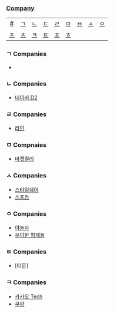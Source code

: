 ### [Company](#companies-1)

|     |     |     |     |     |     |     |     |     |
|:-:  |:-:  |:-:  |:-:  |:-:  |:-:  |:-:  |:-:  |:-:  |
| [#](#-companies)  | [ㄱ](#ㄱ-companies)  | [ㄴ](#ㄴ-companies)  | [ㄷ](#ㄷ-companies)  | [ㄹ](#ㄹ-companies)  | [ㅁ](#ㅁ-companies)  | [ㅂ](#ㅂ-companies)  | [ㅅ](#ㅅ-companies)  | [ㅇ](#ㅇ-companies)  |
| [ㅈ](#ㅈ-companies)  | [ㅊ](#ㅊ-companies)  | [ㅋ](#ㅋ-companies)  | [ㅌ](#ㅌ-companies)  | [ㅍ](#ㅍ-companies)  | [ㅎ](#ㅎ-companies)

### ㄱ Companies

-

### ㄴ Companies

- [네이버 D2](https://d2.naver.com/home)

### ㄹ Companies

- [라인](https://engineering.linecorp.com/ko/blog/)

### ㅁ Compnaies

- [마켓컬리](https://helloworld.kurly.com/)

### ㅅ Companies

- [스타일쉐어](https://medium.com/styleshare)
- [스포카](https://spoqa.github.io/)

### ㅇ Companies

- [야놀자](https://yanolja.github.io/)
- [우아한 형제들](https://woowabros.github.io/)

### ㅌ Companies

- [티몬]

### ㅋ Companies

- [카카오 Tech](https://tech.kakao.com/blog/)
- [쿠팡](https://medium.com/coupang-tech)
